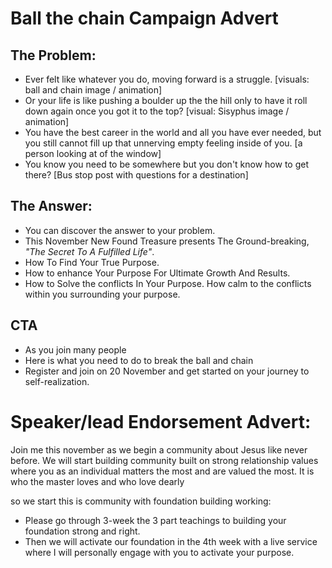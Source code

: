 # Ball the chain Campaign Advert

## The Problem:

- Ever felt like whatever you do, moving forward is a struggle. \[visuals: ball and chain image / animation\]
- Or your life is like pushing a boulder up the the hill only to have it roll down again once you got it to the top? \[visual: Sisyphus image / animation\]
- You have the best career in the world and all you have ever needed, but you still cannot fill up that unnerving empty feeling inside of you. \[a person looking at of the window\]
- You know you need to be somewhere but you don't know how to get there? \[Bus stop post with questions for a destination\]

## The Answer:

- You can discover the answer to your problem.
- This November New Found Treasure presents The Ground-breaking, _"The Secret To A Fulfilled Life"_.
- How To Find Your True Purpose.
- How to enhance Your Purpose For Ultimate Growth And Results.
- How to Solve the conflicts In Your Purpose. How calm to the conflicts within you surrounding your purpose.

## CTA

- As you join many people
- Here is what you need to do to break the ball and chain
- Register and join on 20 November and get started on your journey to self-realization.


# Speaker/lead Endorsement Advert:

Join me this november as we begin a community about Jesus like never before. 
We will start building community built on strong relationship values where you as an individual matters the most and are valued the most. It is who the master loves and who love dearly

so we start this is community with foundation building working: 
- Please go through 3-week the 3 part teachings to building your foundation strong and right.
- Then we will activate our foundation in the 4th week with a live service where I will personally engage with you to activate your purpose.

